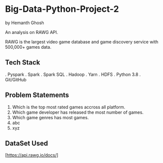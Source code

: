 # Big-Data-Python-Project-2
by Hemanth Ghosh

An analysis on RAWG API.

RAWG is the largest video game database and game discovery service with 500,000+ games data.



## Tech Stack

. Pyspark
. Spark
. Spark SQL
. Hadoop
. Yarn
. HDFS
. Python 3.8
. Git/GitHub
  
## Problem Statements
  1. Which is the top most rated games accross all platform.
  2. Which game developer has released the most number of games.
  3. Which game genres has most games.
  4. abc
  5. xyz

## DataSet Used

[https://api.rawg.io/docs/]
